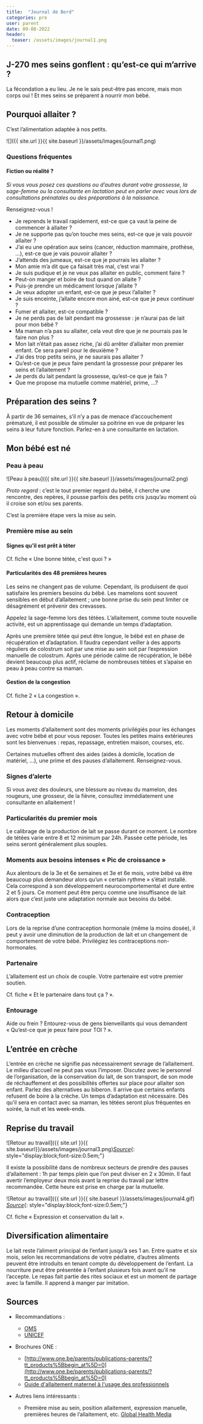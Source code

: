 ```yaml
---
title:  "Journal de Bord"
categories: pre
user: parent
date: 09-08-2022
header:
  teaser: /assets/images/journal1.png
---
```

## J-270 mes seins gonflent : qu’est-ce qui m’arrive ?
La fécondation a eu lieu. Je ne le sais peut-être pas encore,
mais mon corps oui ! Et mes seins se préparent à nourrir
mon bébé.
## Pourquoi allaiter ?
C’est l’alimentation adaptée à nos petits.

![]({{ site.url }}{{ site.baseurl }}/assets/images/journal1.png)


### Questions fréquentes
#### Fiction ou réalité ?

*Si vous vous posez ces questions ou d’autres durant votre
grossesse, la sage-femme ou la consultante en lactation
peut en parler avec vous lors de consultations prénatales
ou des préparations à la naissance.*

Renseignez-vous !

- Je reprends le travail rapidement, est-ce que ça vaut la
peine de commencer à allaiter ?
- Je ne supporte pas qu’on touche mes seins, est-ce que je
vais pouvoir allaiter ?
- J’ai eu une opération aux seins (cancer, réduction
mammaire, prothèse, ...), est-ce que je vais pouvoir
allaiter ?
- J’attends des jumeaux, est-ce que je pourrais les allaiter ?
- Mon amie m’a dit que ça faisait très mal, c’est vrai ?
- Je suis pudique et je ne veux pas allaiter en public,
comment faire ?
- Peut-on manger et boire de tout quand on allaite ?
- Puis-je prendre un médicament lorsque j’allaite ?
- Je veux adopter un enfant, est-ce que je peux l’allaiter ?
- Je suis enceinte, j’allaite encore mon ainé, est-ce que je
peux continuer ?
- Fumer et allaiter, est-ce compatible ?
- Je ne perds pas de lait pendant ma grossesse : je n’aurai
pas de lait pour mon bébé ?
- Ma maman n’a pas su allaiter, cela veut dire que je ne
pourrais pas le faire non plus ?
- Mon lait n’était pas assez riche, j’ai dû arrêter d’allaiter
mon premier enfant. Ce sera pareil pour le deuxième ?
- J’ai des trop petits seins, je ne saurais pas allaiter ?
- Qu’est-ce que je peux faire pendant la grossesse pour
préparer les seins et l’allaitement ?
- Je perds du lait pendant la grossesse, qu’est-ce que je
fais ?
- Que me propose ma mutuelle comme matériel, prime, ...?

## Préparation des seins ?
À partir de 36 semaines, s’il n’y a pas de menace d’accouchement prématuré, il est possible de stimuler sa poitrine en vue de préparer les seins à leur future fonction.
Parlez-en à une consultante en lactation.

## Mon bébé est né

### Peau à peau
![Peau à peau]({{ site.url }}{{ site.baseurl }}/assets/images/journal2.png)

*Proto regard* : c’est le tout premier regard du bébé, il cherche une rencontre, des repères, il pousse parfois des petits cris jusqu’au moment où il croise son et/ou ses parents. 


C’est la première étape vers la mise au sein.

### Première mise au sein
#### Signes qu’il est prêt à téter

Cf. fiche « Une bonne tétée, c'est quoi ? »

####  Particularités des 48 premières heures
Les seins ne changent pas de volume. Cependant, ils produisent de quoi satisfaire les premiers besoins du bébé.
Les mamelons sont souvent sensibles en début d’allaitement ; une bonne prise du sein peut limiter ce désagrément et prévenir des crevasses. 

Appelez la sage-femme lors des tétées. L’allaitement, comme toute nouvelle activité, est un apprentissage qui demande un temps d’adaptation.

Après une première tétée qui peut être longue, le bébé est en phase de récupération et d’adaptation. Il faudra cependant veiller à des apports réguliers de colostrum soit par une mise au sein soit par l’expression manuelle de colostrum. Après une période calme de récupération, le bébé devient beaucoup plus actif, réclame de nombreuses tétées et s’apaise en peau à peau contre sa maman.

#### Gestion de la congestion 

Cf. fiche 2 « La congestion ».

## Retour à domicile
Les moments d’allaitement sont des moments privilégiés pour les échanges avec votre bébé et pour vous reposer. Toutes les petites mains extérieures sont les bienvenues : repas, repassage, entretien maison, courses, etc.

Certaines mutuelles offrent des aides (aides à domicile, location de matériel, …), une prime et des pauses d’allaitement. Renseignez-vous.

### Signes d’alerte
Si vous avez des douleurs, une blessure au niveau du mamelon, des rougeurs, une grosseur, de la fièvre, consultez immédiatement une consultante en allaitement ! 

### Particularités du premier mois

Le calibrage de la production de lait se passe durant ce moment. 
Le nombre de tétées varie entre 8 et 12 minimum par 24h. Passée cette période, les seins seront généralement plus souples.

### Moments aux besoins intenses « Pic de croissance »
Aux alentours de la 3e et 6e semaines et 3e et 6e mois, votre bébé va être beaucoup plus demandeur alors qu’un « certain rythme » s’était installé. Cela correspond à son développement neurocomportemental et dure entre 2 et 5 jours.
Ce moment peut être perçu comme une insuffisance de lait alors que c’est juste une adaptation normale aux besoins du bébé.

### Contraception
Lors de la reprise d’une contraception hormonale (même la moins dosée), il peut y avoir une diminution de la production de lait et un changement de comportement de votre bébé. Privilégiez les contraceptions non-hormonales.

### Partenaire
L’allaitement est un choix de couple. Votre partenaire est votre premier soutien. 

Cf. fiche « Et le partenaire dans tout ça ? ».

### Entourage
Aide ou frein ? Entourez-vous de gens bienveillants qui vous demandent « Qu’est-ce que je peux faire pour TOI ? ».


## L’entrée en crèche
L’entrée en crèche ne signifie pas nécessairement sevrage de l’allaitement. Le milieu d’accueil ne peut pas vous l’imposer. Discutez avec le personnel de l’organisation, de la conservation du lait, de son transport, de son mode de réchauffement et des possibilités offertes sur place pour allaiter son enfant. Parlez des alternatives au biberon.
Il arrive que certains enfants refusent de boire à la crèche. Un temps d’adaptation est nécessaire. Dès qu’il sera en contact avec sa maman, les tétées seront plus fréquentes en soirée, la nuit et les week-ends.

## Reprise du travail
![Retour au travail]({{ site.url }}{{ site.baseurl}}/assets/images/journal3.png)*[Source](https://www.neufmois.fr/mon-bebe/1639-allaitement-comment-reprend-le-travail)*{: style="display:block;font-size:0.5em;"}

Il existe la possibilité dans de nombreux secteurs de prendre des pauses d’allaitement : 1h par temps plein que l’on peut diviser en 2 x 30min. Il faut avertir l’employeur deux mois avant la reprise du travail par lettre recommandée. Cette heure est prise en charge par la mutuelle.


![Retour au travail]({{ site.url }}{{ site.baseurl }}/assets/images/journal4.gif)
*[Source](http://lesptitesmainsdabord.fr/2016/06/201606reprendre-le-travail-en-allaitant/)*{: style="display:block;font-size:0.5em;"}

Cf. fiche « Expression et conservation du lait ».

## Diversification alimentaire
Le lait reste l’aliment principal de l’enfant jusqu’à ses 1 an.
Entre quatre et six mois, selon les recommandations de votre pédiatre, d’autres aliments peuvent être introduits en tenant compte du développement de l’enfant. La nourriture peut être présentée à l’enfant plusieurs fois avant qu’il ne l’accepte.
Le repas fait partie des rites sociaux et est un moment de partage avec la famille. Il apprend à manger par imitation. 


## Sources 
- Recommandations :
   - [OMS](https://www.who.int/health-topics/breastfeeding#tab=tab_1)
   - [UNICEF](https://www.unicef.org/french/nutrition/index_breastfeeding.html )
- Brochures ONE :
   - [http://www.one.be/parents/publications-parents/?tt_products%5Bbegin_at%5D=0](http://www.one.be/parents/publications-parents/?tt_products%5Bbegin_at%5D=0)
   - [Guide d'allaitement maternel à l'usage des professionnels](https://www.one.be/professionnel/brochuredetailpro/brochure/guide-dallaitement-maternel-a-lusage-des-professionnels/ )

- Autres liens intéressants :
   - Première mise au sein, position allaitement, expression manuelle, premières heures de l’allaitement, etc. 
   [Global Health Media](https://globalhealthmedia.org/videos/breastfeeding/)

